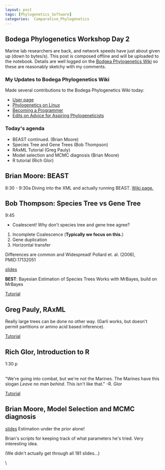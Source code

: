 ```yaml
---
layout: post
tags: [Phylogenetics_Software]
categories:  Comparative_Phylogenetics
---
```






 





Bodega Phylogenetics Workshop Day 2
-----------------------------------

Marine lab researchers are back, and network speeds have just about
given up (down to bytes/s). This post is composed offline and will be
uploaded to the notebook. Details are well logged on the [Bodgea
Phylogenetics
Wiki](http://bodegaphylo.wikispot.org "http://bodegaphylo.wikispot.org")
so these are reasonably sketchy with my comments.

### My Updates to Bodega Phylogenetics Wiki

Made several contributions to the Bodega Phylogenetics Wiki today:

-   [User
    page](http://bodegaphylo.wikispot.org/Users/Carl "http://bodegaphylo.wikispot.org/Users/Carl")
-   [Phylogenetics on
    Linux](http://bodegaphylo.wikispot.org/Phylogenetics_on_Linux "http://bodegaphylo.wikispot.org/Phylogenetics_on_Linux")
-   [Becoming a
    Programmer](http://bodegaphylo.wikispot.org/Becoming_a_programmer "http://bodegaphylo.wikispot.org/Becoming_a_programmer")
-   [Edits on Advice for Aspiring
    Phylogeneticists](http://bodegaphylo.wikispot.org/Advice_for_Aspiring_Phylogeneticists "http://bodegaphylo.wikispot.org/Advice_for_Aspiring_Phylogeneticists")

### Today's agenda

-   BEAST continued. (Brian Moore)
-   Species Tree and Gene Trees (Bob Thompson)
-   RAxML Tutorial (Greg Pauly)
-   Model selection and MCMC diagnosis (Brian Moore)
-   R tutorial (Rich Glor)

Brian Moore: BEAST
------------------

8:30 - 9:30a Diving into the XML and actually running BEAST. [Wiki
page.](http://bodegaphylo.wikispot.org/Divergence_Time_Estimation_%28Moore%29 "http://bodegaphylo.wikispot.org/Divergence_Time_Estimation_%28Moore%29")

Bob Thompson: Species Tree vs Gene Tree
---------------------------------------

9:45

-   Coalescent! Why don't species tree and gene tree agree?

1.  Incomplete Coalescence (**Typically we focus on this.**)
2.  Gene duplication
3.  Horizontal transfer

Differences are common and Widespread! Pollard et. al. (2006),
PMID:17132051

[slides](http://bodegaphylo.wikispot.org/Gene_Trees/Species_Trees_2010 "http://bodegaphylo.wikispot.org/Gene_Trees/Species_Trees_2010")

**BEST**: Bayesian Estimation of Species Trees Works with MrBayes, build
on MrBayes

[Tutorial](http://bodegaphylo.wikispot.org/Generating_Species_Trees_with_BEST "http://bodegaphylo.wikispot.org/Generating_Species_Trees_with_BEST")

Greg Pauly, RAxML
-----------------

Really large trees can be done no other way. (Garli works, but doesn't
permit partitions or amino acid based inference).

[Tutorial](http://bodegaphylo.wikispot.org/RAxML_Tutorial_%28Pauly%29 "http://bodegaphylo.wikispot.org/RAxML_Tutorial_%28Pauly%29")

Rich Glor, Introduction to R
----------------------------

1:30 p

\
 "We're going into combat, but we're not the Marines. The Marines have
this slogan *Leave no man behind.* This isn't like that." -R. Glor

[Tutorial](http://bodegaphylo.wikispot.org/Phylogenetics_and_Comparative_Methods_in_R "http://bodegaphylo.wikispot.org/Phylogenetics_and_Comparative_Methods_in_R")

Brian Moore, Model Selection and MCMC diagnosis
-----------------------------------------------

[slides](http://bodegaphylo.wikispot.org/Model_Selection "http://bodegaphylo.wikispot.org/Model_Selection")
Estimation under the prior alone!

Brian's scripts for keeping track of what parameters he's tried. Very
interesting idea.

(We didn't actually get through all 181 slides...)

\

